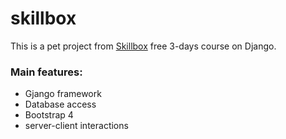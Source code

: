 # skillbox

This is a pet project from [Skillbox](https://skillbox.ru/) free 3-days course on Django.

### Main features:
* Gjango framework
* Database access
* Bootstrap 4 
* server-client interactions

